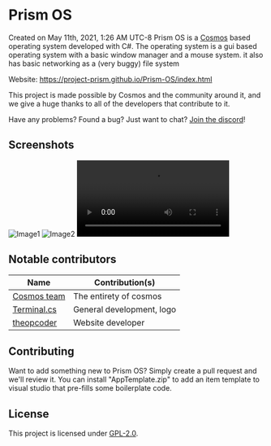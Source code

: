 # Prism OS

Created on May 11th, 2021, 1:26 AM UTC-8
Prism OS is a [Cosmos](https://github.com/CosmosOS/Cosmos) based operating system developed with C#. The operating system is a gui based operating system with a basic window manager and a mouse system. it also has basic networking as a (very buggy) file system

Website: https://project-prism.github.io/Prism-OS/index.html

This project is made possible by Cosmos and the community around it, and we give a huge thanks to all of the developers that contribute to it.

Have any problems? Found a bug? Just want to chat? [Join the discord](https://discord.gg/DdERgtGmF6)!

## Screenshots
![Image1](https://raw.githubusercontent.com/Project-Prism/Prism-OS/main/Images/1.png)
![Image2](https://raw.githubusercontent.com/Project-Prism/Prism-OS/main/Images/2.png)
![Video1](https://raw.githubusercontent.com/Project-Prism/Prism-OS/main/Images/1.mp4)

## Notable contributors
| Name                                                  | Contribution(s)              |
|-------------------------------------------------------|------------------------------|
| [Cosmos team](https://github.com/CosmosOS/Cosmos)     | The entirety of cosmos       |
| [Terminal.cs](https://github.com/terminal-cs)         | General development, logo    |
| [theopcoder](https://github.com/theopcoder)           | Website developer            |																    |

## Contributing

Want to add something new to Prism OS? Simply create a pull request and we'll review it.
You can install "AppTemplate.zip" to add an item template to visual studio that pre-fills some boilerplate code.

## License

This project is licensed under [GPL-2.0](https://github.com/Project-Prism/Prism-OS/blob/main/LICENSE).
